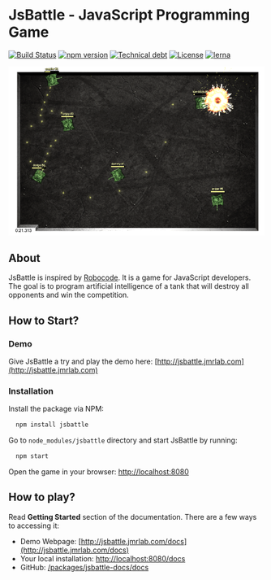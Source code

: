 # JsBattle - JavaScript Programming Game

[![Build Status](https://travis-ci.org/jamro/jsbattle.svg?branch=master)](https://travis-ci.org/jamro/jsbattle)
[![npm version](https://badge.fury.io/js/jsbattle.svg)](https://badge.fury.io/js/jsbattle)
[![Technical debt](https://sonarcloud.io/api/project_badges/measure?project=jamro-github%3Ajsbattle&metric=sqale_index)](https://sonarcloud.io/dashboard?id=jamro-github%3Ajsbattle)
[![License](https://img.shields.io/github/license/jamro/jsbattle.svg)](https://opensource.org/licenses/MIT)
[![lerna](https://img.shields.io/badge/maintained%20with-lerna-cc00ff.svg)](https://lernajs.io/)

![alt text](../jsbattle-docs/docs/img/screenshot.png)

## About
JsBattle is inspired by [Robocode](http://robocode.sourceforge.net/). It is a game for JavaScript developers. The goal is to program artificial intelligence of a tank that will destroy all opponents and win the competition.

## How to Start?

### Demo
Give JsBattle a try and play the demo here: [http://jsbattle.jmrlab.com](http://jsbattle.jmrlab.com)

### Installation

Install the package via NPM:

```bash
  npm install jsbattle
```

Go to `node_modules/jsbattle` directory and start JsBattle by running:

```bash
  npm start
```

Open the game in your browser: [http://localhost:8080](http://localhost:8080)

## How to play?
Read **Getting Started** section of the documentation. There are a few ways to accessing it:

- Demo Webpage: [http://jsbattle.jmrlab.com/docs](http://jsbattle.jmrlab.com/docs)
- Your local installation: [http://localhost:8080/docs](http://localhost:8080/docs)
- GitHub:  [/packages/jsbattle-docs/docs](../jsbattle-docs/docs)
